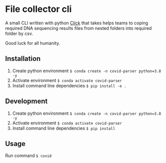 # File collector cli
A small CLI written with python [Click](https://click.palletsprojects.com/) that takes helps teams to coping required DNA sequencing results files from nested folders into required folder by csv.

Good luck for all humanity. 

## Installation
1. Create python environment `$ conda create -n covid-parser python=3.8 -y`
2. Activate environment `$ conda activate covid-parser`
3. Install command line dependencies `$ pip install -e .`

## Development
1. Create python environment `$ conda create -n covid-parser python=3.8 -y`
2. Activate environment `$ conda activate covid-parser`
3. Install command line dependencies `$ pip install`

## Usage 
Run command `$ covid`